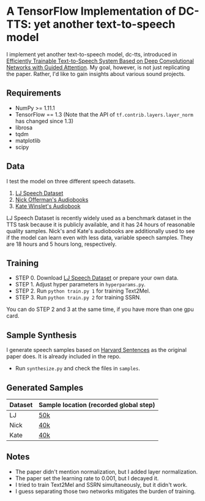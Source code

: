 # A TensorFlow Implementation of DC-TTS: yet another text-to-speech model

I implement yet another text-to-speech model, dc-tts, introduced in [Efficiently Trainable Text-to-Speech System Based on Deep Convolutional Networks with Guided Attention](https://arxiv.org/abs/1710.08969). My goal, however, is not just replicating the paper. Rather, I'd like to gain insights about various sound projects.

## Requirements
  * NumPy >= 1.11.1
  * TensorFlow == 1.3 (Note that the API of `tf.contrib.layers.layer_norm` has changed since 1.3)
  * librosa
  * tqdm
  * matplotlib
  * scipy

## Data

I test the model on three different speech datasets.
  1. [LJ Speech Dataset](https://keithito.com/LJ-Speech-Dataset/)
  2. [Nick Offerman's Audiobooks](https://www.audible.com.au/search?searchNarrator=Nick+Offerman)
  3. [Kate Winslet's Audiobook](https://www.audible.com.au/pd/Classics/Therese-Raquin-Audiobook/B00FF0SLW4/ref=a_search_c4_1_3_srTtl?qid=1516854754&sr=1-3)

LJ Speech Dataset is recently widely used as a benchmark dataset in the TTS task because it is publicly available, and it has 24 hours of reasonable quality samples.
Nick's and Kate's audiobooks are additionally used to see if the model can learn even with less data, variable speech samples. They are 18 hours and 5 hours long, respectively.


## Training
  * STEP 0. Download [LJ Speech Dataset](https://keithito.com/LJ-Speech-Dataset/) or prepare your own data.
  * STEP 1. Adjust hyper parameters in `hyperparams.py`.
  * STEP 2. Run `python train.py 1` for training Text2Mel.
  * STEP 3. Run `python train.py 2` for training SSRN.

You can do STEP 2 and 3 at the same time, if you have more than one gpu card.

## Sample Synthesis
I generate speech samples based on [Harvard Sentences](http://www.cs.columbia.edu/~hgs/audio/harvard.html) as the original paper does. It is already included in the repo.

  * Run `synthesize.py` and check the files in `samples`.

## Generated Samples

| Dataset       | Sample location (recorded global step) |
| :----- |:-------------|
| LJ      | [50k](https://soundcloud.com/kyubyong-park/sets/dc_tts) |
| Nick      | [40k](https://soundcloud.com/kyubyong-park/sets/dc_tts_nick_40k) |
| Kate| [40k](https://soundcloud.com/kyubyong-park/sets/dc_tts_kate_40k)      |

## Notes

  * The paper didn't mention normalization, but I added layer normalization.
  * The paper set the learning rate to 0.001, but I decayed it.
  * I tried to train Text2Mel and SSRN simultaneously, but it didn't work.
  * I guess separating those two networks mitigates the burden of training.
  